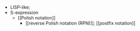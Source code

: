 - LISP-like;
- S-expression
    - [[Polish notation]]
        - [[reverse Polish notation (RPN)]]; [[postfix notation]]
